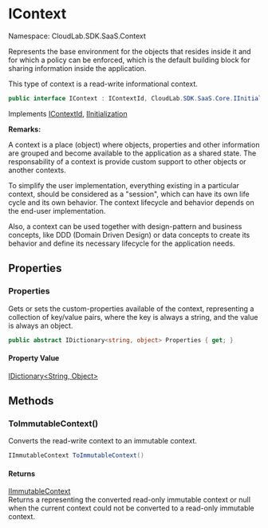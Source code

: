 # IContext

Namespace: CloudLab.SDK.SaaS.Context

Represents the base environment for the objects that resides inside it and for which a policy can be enforced,
 which is the default building block for sharing information inside the application.

This type of context is a read-write informational context.

```csharp
public interface IContext : IContextId, CloudLab.SDK.SaaS.Core.IInitialization
```

Implements [IContextId](./cloudlab.sdk.saas.context.icontextid.md), [IInitialization](./cloudlab.sdk.saas.core.iinitialization.md)

**Remarks:**

A context is a place (object) where objects, properties and other information are grouped and become available to the
 application as a shared state. The responsability of a context is provide custom support to other objects or another contexts.

To simplify the user implementation, everything existing in a particular context, should be considered as a "session",
 which can have its own life cycle and its own behavior. The context lifecycle and behavior depends on the end-user implementation.

Also, a context can be used together with design-pattern and business concepts, like DDD (Domain Driven Design) or data concepts
 to create its behavior and define its necessary lifecycle for the application needs.

## Properties

### **Properties**

Gets or sets the custom-properties available of the context, representing a collection of
 key/value pairs, where the key is always a string, and the value is always an object.

```csharp
public abstract IDictionary<string, object> Properties { get; }
```

#### Property Value

[IDictionary&lt;String, Object&gt;](https://docs.microsoft.com/en-us/dotnet/api/system.collections.generic.idictionary-2)<br>

## Methods

### **ToImmutableContext()**

Converts the read-write context to an immutable context.

```csharp
IImmutableContext ToImmutableContext()
```

#### Returns

[IImmutableContext](./cloudlab.sdk.saas.context.iimmutablecontext.md)<br>
Returns a  representing the converted read-only immutable
            context or null when the current context could not be converted to a read-only immutable context.
